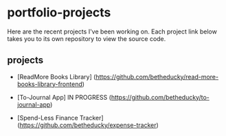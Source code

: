 # portfolio-projects
Here are the recent projects I've been working on. Each project link below takes you to its own repository to view the source code.

## projects

- [ReadMore Books Library] (https://github.com/betheducky/read-more-books-library-frontend)

- [To-Journal App] IN PROGRESS (https://github.com/betheducky/to-journal-app)

- [Spend-Less Finance Tracker] (https://github.com/betheducky/expense-tracker)
